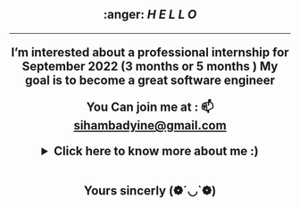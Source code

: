 <h2 align="center">
	:anger: <i>H E L L O </i>

---

  <p align=center>I’m interested about a professional internship for September 2022  (3 months or 5 months )
  My goal is to become a great software engineer 
 
 You Can join me at :  📫 sihambadyine@gmail.com 

</p>

<details>
 <summary>Click here to know more about me :)</summary>

 <div align="center">
 <table><tr><td valign="top" width="50%">
  SKill : HTML 5, CSS, Javascript, Jquery, Mysql, MariaDB, LINUX OS  <br> Projet en mode Agile : réalisation de Backlogs produits 
   travail sur Jira,<br> Cérémonie quotidienne, instanciation des US stories  <br>
  (Ecole Supérieure des Technologies Créatives, Paris) 2021
 
  I 've started  my curriculum at the Holberton School Paris, France in January 2022 
 
<div class="badge-base LI-profile-badge" data-locale="fr_FR" data-size="medium" data-theme="light" data-type="VERTICAL" data-vanity="siham-b-523a36230" data-version="v1"><a class="badge-base__link LI-simple-link" href="https://fr.linkedin.com/in/siham-b-523a36230?trk=profile-badge">Siham B.</a></div>
       
 
 </td></tr></table>

                                                                                                          

</div>
  
</details>
 

       
 
 
 <br> Yours sincerly (❁´◡`❁)



